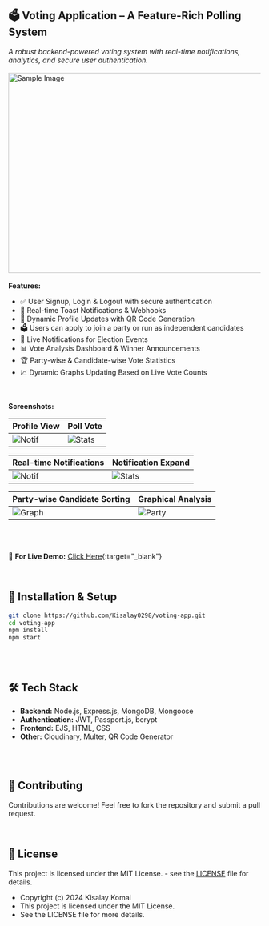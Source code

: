 ##  🗳️ Voting Application – A Feature-Rich Polling System
  *A robust backend-powered voting system with real-time notifications, analytics, and secure user authentication.*
<br>
<br>
  <img src="https://github.com/user-attachments/assets/48c4a8bd-ad1e-4409-b093-845162966815"  alt="Sample Image" width="600" height="400">
<br>
<br>
**Features:**
  -  ✅ User Signup, Login & Logout with secure authentication
  -  🔔 Real-time Toast Notifications & Webhooks
  -  📸 Dynamic Profile Updates with QR Code Generation
  -  🗳️ Users can apply to join a party or run as independent candidates
  -  📢 Live Notifications for Election Events
  -  📊 Vote Analysis Dashboard & Winner Announcements
  -  🏆 Party-wise & Candidate-wise Vote Statistics
  -  📈 Dynamic Graphs Updating Based on Live Vote Counts
<br>



**Screenshots:**

| Profile View | Poll Vote |
|-------------------------|------------------------|
| ![Notif](https://github.com/user-attachments/assets/e1c921c5-396c-41a4-b97b-da8f24c1c31c) | ![Stats](https://github.com/user-attachments/assets/39134cd8-8312-4cd7-a931-9087797b9954) |

| Real-time Notifications | Notification Expand |
|-------------------------|------------------------|
| ![Notif](https://github.com/user-attachments/assets/6eca22bf-9d8f-4c8c-ba3d-677298fe13a7) | ![Stats](https://github.com/user-attachments/assets/dc117e67-0af9-40fd-8297-bc10b78c0cd2) |

| Party-wise Candidate Sorting | Graphical Analysis |
|------------|---------------------------|
| ![Graph](https://github.com/user-attachments/assets/c83eaf9a-e0ae-456b-9f4e-b959e4c92faf) | ![Party](https://github.com/user-attachments/assets/89b2eb26-eada-4aeb-9b82-846fa6a8acdf) |

<br><br>

🚀 **For Live Demo:** [Click Here](https://voting-app-dun-one.vercel.app/){:target="_blank"}


<br>

## 🚀 Installation & Setup
```sh
git clone https://github.com/Kisalay0298/voting-app.git
cd voting-app
npm install
npm start
```

<br><br>

## 🛠 Tech Stack
- **Backend:** Node.js, Express.js, MongoDB, Mongoose
- **Authentication:** JWT, Passport.js, bcrypt
- **Frontend:** EJS, HTML, CSS
- **Other:** Cloudinary, Multer, QR Code Generator


<br><br>

## 🤝 Contributing
Contributions are welcome! Feel free to fork the repository and submit a pull request.

<br>

## 📜 License
This project is licensed under the MIT License. - see the [LICENSE](LICENSE) file for details. 

  * Copyright (c) 2024 Kisalay Komal
  * This project is licensed under the MIT License.
  * See the LICENSE file for more details.



